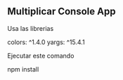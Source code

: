 ## Multiplicar Console App

Usa las librerias

colors: ^1.4.0
yargs: ^15.4.1

Ejecutar este comando

npm install